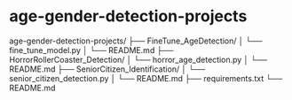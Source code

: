 # age-gender-detection-projects
age-gender-detection-projects/
├── FineTune_AgeDetection/
│   └── fine_tune_model.py
│   └── README.md
├── HorrorRollerCoaster_Detection/
│   └── horror_age_detection.py
│   └── README.md
├── SeniorCitizen_Identification/
│   └── senior_citizen_detection.py
│   └── README.md
├── requirements.txt
└── README.md
